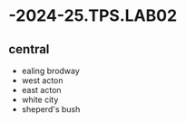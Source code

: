 # -2024-25.TPS.LAB02
## central
- ealing brodway
- west acton
- east acton
- white city
- sheperd's bush